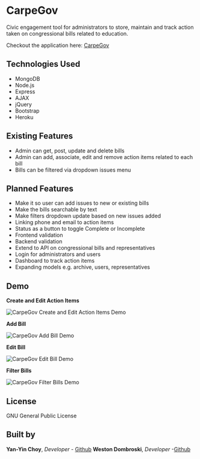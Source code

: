 # CarpeGov
Civic engagement tool for administrators to store, maintain and track action taken on congressional bills related to education.

Checkout the application here: [CarpeGov](http://carpegov.herokuapp.com/ "CarpeGov Homepage")

## Technologies Used

* MongoDB
* Node.js
* Express
* AJAX
* jQuery
* Bootstrap
* Heroku


## Existing Features

* Admin can get, post, update and delete bills
* Admin can add, associate, edit and remove  action items related to each bill
* Bills can be filtered via dropdown issues menu


## Planned Features

* Make it so user can add issues to new or existing bills
* Make the bills searchable by text
* Make filters dropdown update based on new issues added
* Linking phone and email to action items
* Status as a button to toggle Complete or Incomplete
* Frontend validation
* Backend validation
* Extend to API on congressional bills and representatives
* Login for administrators and users
* Dashboard to track action items
* Expanding models e.g. archive, users, representatives

## Demo

**Create and Edit Action Items**

![CarpeGov Create and Edit Action Items Demo](public/images/CGdemo_actionItems.gif "demo - create and edit action items")

**Add Bill**

![CarpeGov Add Bill Demo](public/images/CGdemo_addBill.gif "demo - add bill")

**Edit Bill**

![CarpeGov Edit Bill Demo](public/images/CGdemo_editBill.gif "demo - edit bill")

**Filter Bills**

![CarpeGov Filter Bills Demo](public/images/CGdemo_filter.gif "demo - filter bills")

## License

GNU General Public License

## Built by

**Yan-Yin Choy**, *Developer* - [Github](http://github.com/ychoy)
**Weston Dombroski**, *Developer* -[Github](http://github.com/westondombroski)

